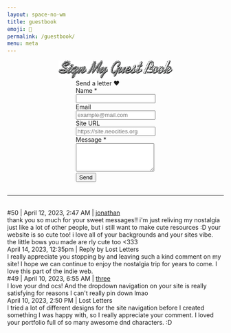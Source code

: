 ```yaml
---
layout: space-no-wm
title: guestbook
emoji: 💌
permalink: /guestbook/
menu: meta
---
```

<center>
    <img src="/graphics/layout/v2_space/gb-spin.gif" class="sign-gb">
</center>
<!-- Guesbook Form -->
<div style="display: flex; justify-content: center;">
    <div class="gb-form-container">
        <div class="gb-meta">Send a letter ❤</div>
        <form action="https://formspree.io/f/mbjepqvo" method="POST" class="gb-form">
            <div class="field">
            <label for="site-name">Name *</label>
            <br>
            <input type="text" name="name" id="name" required>
            </div>
            <div class="field">
            <label for="site-url">Email</label>
            <br>
            <input type="text" name="email" id="email" placeholder="example@mail.com">
            </div>
            <div class="field">
            <label for="site-url">Site URL</label>
            <br>
            <input type="text" name="url" id="url" placeholder="https://site.neocities.org">
            </div>
            <div class="field">
            <label for="neocities-profile">Message *</label>
            <br>
            <textarea rows="4" name="message" id="message"></textarea>
            </div>
            <button class="gb-button" type="submit">Send</button>
        </form>
    </div>
</div>
<br>
<hr>
<br>
<div class="gb-container">
    <div class="gb-meta">#50 | April 12, 2023, 2:47 AM | <a target="_blank" href="http://dreamcloudz.net/">jonathan</a></div>
    <div class="gb-message">
    thank you so much for your sweet messages!! i'm just reliving my nostalgia just like a lot of other people, but i still want to make cute resources :D your website is so cute too! i love all of your backgrounds and your sites vibe. the little bows you made are rly cute too &#60;333
    </div>
</div>
<div class="gb-reply-container">
    <div class="gb-reply-meta">April 14, 2023, 12:35pm | Reply by Lost Letters</div>
    <div class="gb-message">
    I really appreciate you stopping by and leaving such a kind comment on my site! I hope we can continue to enjoy the nostalgia trip for years to come. I love this part of the indie web.
    </div>
</div>
<div class="gb-container">
    <div class="gb-meta">#49 | April 10, 2023, 6:55 AM | <a target="_blank" href="https://3legged.neocities.org/">three</a></div>
    <div class="gb-message">
    I love your dnd ocs! And the dropdown navigation on your site is really satisfying for reasons I can't really pin down lmao
    </div>
</div>
<div class="gb-reply-container">
    <div class="gb-reply-meta">April 10, 2023, 2:50 PM | Lost Letters</div>
    <div class="gb-message">
    I tried a lot of different designs for the site navigation before I created something I was happy with, so I really appreciate your comment. I loved your portfolio full of so many awesome dnd characters. :D
    </div>
</div>
